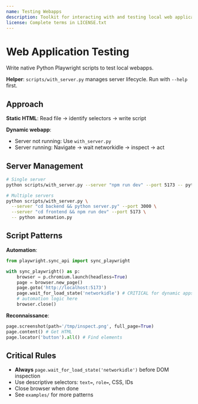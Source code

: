 ```yaml
---
name: Testing Webapps
description: Toolkit for interacting with and testing local web applications using Playwright. Supports verifying frontend functionality, debugging UI behavior, capturing browser screenshots, and viewing browser logs.
license: Complete terms in LICENSE.txt
---
```


# Web Application Testing

Write native Python Playwright scripts to test local webapps.

**Helper**: `scripts/with_server.py` manages server lifecycle. Run with `--help` first.

## Approach

**Static HTML**: Read file → identify selectors → write script

**Dynamic webapp**:
- Server not running: Use `with_server.py`
- Server running: Navigate → wait networkidle → inspect → act

## Server Management

```bash
# Single server
python scripts/with_server.py --server "npm run dev" --port 5173 -- python automation.py

# Multiple servers
python scripts/with_server.py \
  --server "cd backend && python server.py" --port 3000 \
  --server "cd frontend && npm run dev" --port 5173 \
  -- python automation.py
```

## Script Patterns

**Automation**:
```python
from playwright.sync_api import sync_playwright

with sync_playwright() as p:
    browser = p.chromium.launch(headless=True)
    page = browser.new_page()
    page.goto('http://localhost:5173')
    page.wait_for_load_state('networkidle') # CRITICAL for dynamic apps
    # automation logic here
    browser.close()
```

**Reconnaissance**:
```python
page.screenshot(path='/tmp/inspect.png', full_page=True)
page.content() # Get HTML
page.locator('button').all() # Find elements
```

## Critical Rules

- **Always** `page.wait_for_load_state('networkidle')` before DOM inspection
- Use descriptive selectors: `text=`, `role=`, CSS, IDs
- Close browser when done
- See `examples/` for more patterns
